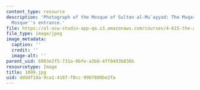 ```yaml
---
content_type: resource
description: 'Photograph of the Mosque of Sultan al-Mu`ayyad: The Muqarnas above the
  Mosque''s entrance.'
file: https://ol-ocw-studio-app-qa.s3.amazonaws.com/courses/4-615-the-architecture-of-cairo-spring-2002/ddddf18a9ca14107f8cc9967880be2fa_1099.jpg
file_type: image/jpeg
image_metadata:
  caption: ''
  credit: ''
  image-alt: ''
parent_uid: 6903e2f5-731a-0bfe-a3b8-4ff0493b836b
resourcetype: Image
title: 1099.jpg
uid: ddddf18a-9ca1-4107-f8cc-9967880be2fa
---
```

